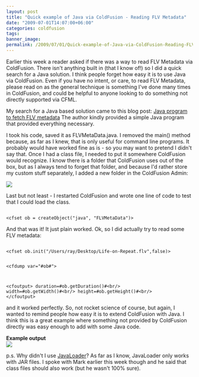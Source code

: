 ```yaml
---
layout: post
title: "Quick example of Java via ColdFusion - Reading FLV Metadata"
date: "2009-07-01T14:07:00+06:00"
categories: coldfusion 
tags: 
banner_image: 
permalink: /2009/07/01/Quick-example-of-Java-via-ColdFusion-Reading-FLV-Metadata
---
```


Earlier this week a reader asked if there was a way to read FLV Metadata via ColdFusion. There isn't anything built in (that I know of!) so I did a quick search for a Java solution. I think people forget how easy it is to use Java via ColdFusion. Even if you have no intent, or care, to read FLV Metadata, please read on as the general technique is something I've done many times in ColdFusion, and could be helpful to anyone looking to do something not directly supported via CFML.
<!--more-->
My search for a Java based solution came to this blog post: <a href="http://java-servlet-jsp-web.blogspot.com/2009/06/java-program-to-fetch-flv-metadata.html">Java program to fetch FLV metadata</a> The author kindly provided a simple Java program that provided everything necessary. 

I took his code, saved it as FLVMetaData.java. I removed the main() method because, as far as I knew, that is only useful for command line programs. It probably would have worked fine as is - so you may want to pretend I didn't say that. Once I had a class file, I needed to put it somewhere ColdFusion would recognize. I know there is a folder that ColdFusion uses out of the box, but as I always tend to forget that folder, and because I'd rather store my custom stuff separately, I added a new folder in the ColdFusion Admin:

<img src="https://static.raymondcamden.com/images//Picture 168.png">

Last but not least - I restarted ColdFusion and wrote one line of code to test that I could load the class.

<code>
&lt;cfset ob = createObject("java", "FLVMetaData")&gt;
</code>

And that was it! It just plain worked. Ok, so I did actually try to read some FLV metadata:

<code>
&lt;cfset ob.init("/Users/ray/Desktop/Life-on-Repeat.flv",false)&gt;

&lt;cfdump var="#ob#"&gt;

&lt;cfoutput&gt;
duration=#ob.getDuration()#&lt;br/&gt;
width=#ob.getWidth()#&lt;br/&gt;
height=#ob.getHeight()#&lt;br/&gt;
&lt;/cfoutput&gt;
</code>

and it worked perfectly. So, not rocket science of course, but again, I wanted to remind people how easy it is to extend ColdFusion with Java. I think this is a great example where something not provided by ColdFusion directly was easy enough to add with some Java code.

<b>Example output</b><br/>
<img src="https://static.raymondcamden.com/images/cfjedi//Picture 244.png">

p.s. Why didn't I use <a href="http://javaloader.riaforge.org">JavaLoader</a>? As far as I know, JavaLoader only works with JAR files. I spoke with Mark earlier this week though and he said that class files should also work (but he wasn't 100% sure).